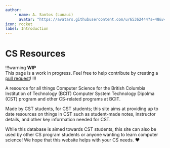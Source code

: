 ```yaml
---
author:
    - name: A. Santos (Lunaui)
      avatar: "https://avatars.githubusercontent.com/u/65362444?s=48&v=4"
icon: rocket
label: Introduction
---
```

# CS Resources
!!!warning
**WIP** <br>
This page is a work in progress. Feel free to help contribute by creating a [pull request](https://github.com/lunauii/bcit-resources/pulls)!
!!!

A resource for all things Computer Science for the British Columbia Institution of Technology (BCIT) Computer System Technology Dipolma (CST) program and other CS-related programs at BCIT.

Made by CST students, for CST students; this site aims at providing up to date resources on things in CST such as student-made notes, instructor details, and other key information needed for CST.

While this database is aimed towards CST students, this site can also be used by other CS program students or anyone wanting to learn computer science! We hope that this website helps with your CS needs. ❤️